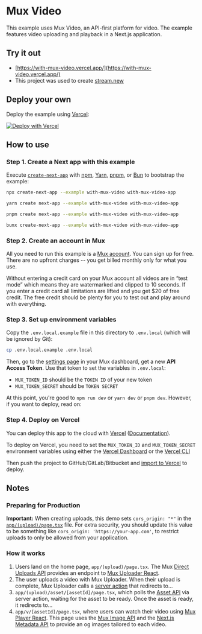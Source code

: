 # Mux Video

This example uses Mux Video, an API-first platform for video. The example features video uploading and playback in a Next.js application.

## Try it out

- [https://with-mux-video.vercel.app/](https://with-mux-video.vercel.app/)
- This project was used to create [stream.new](https://stream.new/)

## Deploy your own

Deploy the example using [Vercel](https://vercel.com/home):

[![Deploy with Vercel](https://vercel.com/button)](https://vercel.com/new/clone?repository-url=https://github.com/vercel/next.js/tree/canary/examples/with-mux-video&project-name=with-mux-video&repository-name=with-mux-video)

## How to use

### Step 1. Create a Next app with this example

Execute [`create-next-app`](https://github.com/vercel/next.js/tree/canary/packages/create-next-app) with [npm](https://docs.npmjs.com/cli/init), [Yarn](https://yarnpkg.com/lang/en/docs/cli/create/), [pnpm](https://pnpm.io), or [Bun](https://bun.sh/docs/cli/bunx) to bootstrap the example:

```bash
npx create-next-app --example with-mux-video with-mux-video-app
```

```bash
yarn create next-app --example with-mux-video with-mux-video-app
```

```bash
pnpm create next-app --example with-mux-video with-mux-video-app
```

```bash
bunx create-next-app --example with-mux-video with-mux-video-app
```

### Step 2. Create an account in Mux

All you need to run this example is a [Mux account](https://www.mux.com?utm_source=create-next-app&utm_medium=with-mux-video&utm_campaign=create-next-app). You can sign up for free. There are no upfront charges -- you get billed monthly only for what you use.

Without entering a credit card on your Mux account all videos are in “test mode” which means they are watermarked and clipped to 10 seconds. If you enter a credit card all limitations are lifted and you get \$20 of free credit. The free credit should be plenty for you to test out and play around with everything.

### Step 3. Set up environment variables

Copy the `.env.local.example` file in this directory to `.env.local` (which will be ignored by Git):

```bash
cp .env.local.example .env.local
```

Then, go to the [settings page](https://dashboard.mux.com/settings/access-tokens) in your Mux dashboard, get a new **API Access Token**. Use that token to set the variables in `.env.local`:

- `MUX_TOKEN_ID` should be the `TOKEN ID` of your new token
- `MUX_TOKEN_SECRET` should be `TOKEN SECRET`

At this point, you're good to `npm run dev` or `yarn dev` or `pnpm dev`. However, if you want to deploy, read on:

### Step 4. Deploy on Vercel

You can deploy this app to the cloud with [Vercel](https://vercel.com/new?utm_source=github&utm_medium=readme&utm_campaign=next-example) ([Documentation](https://nextjs.org/docs/deployment)).

To deploy on Vercel, you need to set the `MUX_TOKEN_ID` and `MUX_TOKEN_SECRET` environment variables using either the [Vercel Dashboard](https://vercel.com/docs/projects/environment-variables/managing-environment-variables?utm_source=github&utm_medium=readme&utm_campaign=next-example) or the [Vercel CLI](https://vercel.com/docs/cli/env?utm_source=github&utm_medium=readme&utm_campaign=next-example)

Then push the project to GitHub/GitLab/Bitbucket and [import to Vercel](https://vercel.com/new?utm_source=github&utm_medium=readme&utm_campaign=next-example) to deploy.

## Notes

### Preparing for Production

**Important:** When creating uploads, this demo sets `cors_origin: "*"` in the [`app/(upload)/page.tsx`](<app/(upload)/page.tsx>) file. For extra security, you should update this value to be something like `cors_origin: 'https://your-app.com'`, to restrict uploads to only be allowed from your application.

### How it works

1. Users land on the home page, `app/(upload)/page.tsx`. The Mux [Direct Uploads API](https://docs.mux.com/api-reference#video/tag/direct-uploads?utm_source=create-next-app&utm_medium=with-mux-video&utm_campaign=create-next-app) provides an endpoint to [Mux Uploader React](https://docs.mux.com/guides/mux-uploader?utm_source=create-next-app&utm_medium=with-mux-video&utm_campaign=create-next-app).
1. The user uploads a video with Mux Uploader. When their upload is complete, Mux Uploader calls a [server action](https://nextjs.org/docs/app/building-your-application/data-fetching/server-actions-and-mutations) that redirects to...
1. `app/(upload)/asset/[assetId]/page.tsx`, which polls the [Asset API](https://docs.mux.com/api-reference#video/tag/assets?utm_source=create-next-app&utm_medium=with-mux-video&utm_campaign=create-next-app) via server action, waiting for the asset to be ready. Once the asset is ready, it redirects to...
1. `app/v/[assetId]/page.tsx`, where users can watch their video using [Mux Player React](https://docs.mux.com/guides/mux-player-web?utm_source=create-next-app&utm_medium=with-mux-video&utm_campaign=create-next-app). This page uses the [Mux Image API](https://docs.mux.com/guides/get-images-from-a-video) and the [Next.js Metadata API](https://nextjs.org/docs/app/building-your-application/optimizing/metadata) to provide an og images tailored to each video.

